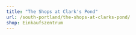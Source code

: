 ```yaml
---
title: "The Shops at Clark's Pond"
url: /south-portland/the-shops-at-clarks-pond/
shop: Einkaufszentrum
---
```

